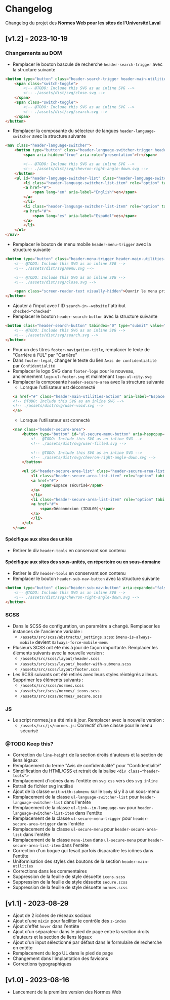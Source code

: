 # Changelog #
Changelog du projet des **Normes Web pour les sites de l'Université Laval**

## [v1.2] - 2023-10-19
### Changements au DOM
* Remplacer le bouton bascule de recherche `header-search-trigger` avec la structure suivante
```html
<button type="button" class="header-search-trigger header-main-utilities-action" aria-expanded="false" aria-controls="header-search" aria-label="Chercher">
    <span class="switch-toggle">
        <!-- @TODO: Include this SVG as an inline SVG -->
        <!-- ./assets/dist/svg/close.svg -->
    </span>
    <span class="switch-toggle">
        <!-- @TODO: Include this SVG as an inline SVG -->
        <!-- ./assets/dist/svg/search.svg -->
    </span>
</button>
```
* Remplacer la composante du sélecteur de langues `header-language-switcher` avec la structure suivante
```html
<nav class="header-language-switcher">
    <button type="button" class="header-language-switcher-trigger header-main-utilities-action" aria-expanded="false" aria-controls="header-language-switcher-list" aria-label="Langue actuelle : Français, Sélectionnez votre langue">
        <span aria-hidden="true" aria-role="presentation">fr</span>

        <!-- @TODO: Include this SVG as an inline SVG -->
        <!-- ./assets/dist/svg/chevron-right-angle-down.svg -->
    </button>
    <ul id="header-language-switcher-list" class="header-language-switcher-list menu" role="listbox" aria-label="Sélectionnez une langue" hidden>
        <li class="header-language-switcher-list-item" role="option" tabindex="-1" aria-posinset="1" aria-setsize="2" aria-selected="false">
        <a href="#">
            <span lang="en" aria-label="English">en</span>
        </a>
        </li>
        <li class="header-language-switcher-list-item" role="option" tabindex="-1" aria-posinset="2" aria-setsize="2" aria-selected="false">
        <a href="#">
            <span lang="es" aria-label="Español">es</span>
        </a>
        </li>
    </ul>
</nav>
```
* Remplacer le bouton de menu mobile `header-menu-trigger` avec la structure suivante
```html
<button type="button" class="header-menu-trigger header-main-utilities-action" aria-expanded="false" aria-controls="ul-mobile-menu">
    <!-- @TODO: Include this SVG as an inline SVG -->
    <!-- ./assets/dist/svg/menu.svg -->

    <!-- @TODO: Include this SVG as an inline SVG -->
    <!-- ./assets/dist/svg/close.svg -->

    <span class="screen-reader-text visually-hidden">Ouvrir le menu principal</span>
</button>
```
* Ajouter à l'input avec l'ID `search-in--website` l'attribut `checked="checked"`
* Remplacer le bouton `header-search-button` avec la structure suivante
```html
<button class="header-search-button" tabindex="0" type="submit" value="" aria-label="Chercher">
    <!-- @TODO: Include this SVG as an inline SVG -->
    <!-- ./assets/dist/svg/search.svg -->
</button>
```
* Pour un des titres `footer-navigation-title`, remplacer le texte de "Carrière à l'UL" par "Carrière"
* Dans `footer-legal`, changer le texte du lien `Avis de confidentialité` par `Confidentialité`
* Remplacer le logo SVG dans `footer-logo` pour le nouveau, anciennement `logo-ul-footer.svg` et maintenant `logo-ul-city.svg`
* Remplacer la composante `header-secure-area` avec la structure suivante
    * Lorsque l'utilisateur est déconnecté
    ```html
    <a href="#" class="header-main-utilities-action" aria-label="Espace sécurisé" title="Espace sécurisé">
    <!-- @TODO: Include this SVG as an inline SVG -->
    <!-- ./assets/dist/svg/user-void.svg -->
    </a>
    ```
    * Lorsque l'utilisateur est connecté
    ```html
    <nav class="header-secure-area">
        <button type="button" id="ul-secure-menu-button" aria-haspopup="true" class="header-secure-area-trigger header-main-utilities-action" aria-expanded="false" aria-controls="ul-secure-menu" aria-label="Ouvrir le menu sécurisé" title="Espace sécurisé">
            <!-- @TODO: Include this SVG as an inline SVG -->
            <!-- ./assets/dist/svg/user-filled.svg -->

            <!-- @TODO: Include this SVG as an inline SVG -->
            <!-- ./assets/dist/svg/chevron-right-angle-down.svg -->
        </button>

        <ul id="header-secure-area-list" class="header-secure-area-list menu" role="listbox" aria-label="Faites un choix" hidden>
            <li class="header-secure-area-list-item" role="option" tabindex="-1" aria-posinset="1" aria-setsize="2" aria-selected="false">
            <a href="#">
                <span>Espace sécurisé</span>
            </a>
            </li>
            <li class="header-secure-area-list-item" role="option" tabindex="-1" aria-posinset="2" aria-setsize="2" aria-selected="false">
            <a href="#">
                <span>Déconnexion (IDUL00)</span>
            </a>
            </li>
        </ul>
    </nav>
    ```
#### Spécifique aux sites des unités
* Retirer le div `header-tools` en conservant son contenu
#### Spécifique aux sites des sous-unités, en répertoire ou en sous-domaine
* Retirer le div `header-tools` en conservant son contenu
* Remplacer le bouton `header-sub-nav-button` avec la structure suivante
```html
<button type="button" class="header-sub-nav-button" aria-expanded="false" aria-controls="header-sub-nav-main" aria-label="Menu de sous-navigation">
    <!-- @TODO: Include this SVG as an inline SVG -->
    <!-- ./assets/dist/svg/chevron-right-angle-down.svg -->
</button>
```

### SCSS
* Dans le SCSS de configuration, un paramètre a changé. Remplacer les instances de l'ancienne variable :
    * `/assets/src/scss/abstracts/_settings.scss`: `$menu-is-always-mobile` devient `$always-force-mobile-menu`
* Plusieurs SCSS ont été mis à jour de façon importante. Remplacer les éléments suivants avec la nouvelle version :
    * `/assets/src/scss/layout/header.scss`
    * `/assets/src/scss/layout/_header-with-submenu.scss`
    * `/assets/src/scss/layout/footer.scss`
* Les SCSS suivants ont été retirés avec leurs styles réintégrés ailleurs. Supprimer les éléments suivants :
    * `/assets/src/scss/normes.scss`
    * `/assets/src/scss/normes/_icons.scss`
    * `/assets/src/scss/normes/_secure.scss`

### JS
* Le script normes.js a été mis à jour. Remplacer avec la nouvelle version :
    * `/assets/src/js/normes.js`: Correctif d'une classe pour le menu sécurisé

### @TODO Keep this?
* Correction du `line-height` de la section droits d'auteurs et la section de liens légaux
* Remplacement du terme "Avis de confidentialité" pour "Confidentialité"
* Simplification du HTML/CSS et retrait de la balise `<div class="header-tools">`
* Remplacement d'icônes dans l'entête en `svg css` vers des `svg inline`
* Retrait de fichier svg inutilisé
* Ajout de la classe `unit-with-submenu` sur le `body` si y il a un sous-menu
* Remplacement de la classe `ul-language-switcher-list` pour `header-language-switcher-list` dans l'entête
* Remplacement de la classe `ul-link--in-language-nav` pour `header-language-switcher-list-item` dans l'entête
* Remplacement de la classe `ul-secure-menu-trigger` pour `header-secure-area-trigger` dans l'entête
* Remplacement de la classe `ul-secure-menu` pour `header-secure-area-list` dans l'entête
* Remplacement de la classe `menu-item` dans `ul-secure-menu` pour `header-secure-area-list-item` dans l'entête
* Correction d'un bogue qui fesait parfois disparaitre les icônes dans l'entête
* Uniformisation des styles des boutons de la section `header-main-utilities`
* Corrections dans les commentaires
* Suppression de la feuille de style désuette `icons.scss`
* Suppression de la feuille de style désuette `secure.scss`
* Suppression de la feuille de style désuette `normes.scss`

## [v1.1] - 2023-08-29
* Ajout de 2 icônes de réseaux sociaux
* Ajout d'une `mixin` pour faciliter le contrôle des `z-index`
* Ajout d'effet `hover` dans l'entête
* Ajout d'un séparateur dans le pied de page entre la section droits d'auteurs et la section de liens légaux
* Ajout d'un input sélectionné par défaut dans le formulaire de recherche en entête
* Remplacement du logo UL dans le pied de page
* Changement dans l'implantation des favicons
* Corrections typographiques

## [v1.0] - 2023-08-16
* Lancement de la première version des Normes Web
